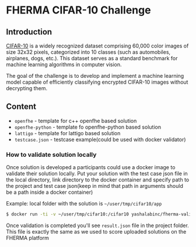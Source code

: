 # FHERMA CIFAR-10 Challenge

## Introduction
[CIFAR-10](https://www.cs.toronto.edu/~kriz/cifar.html) is a widely recognized dataset comprising 60,000 color images of size 32x32 pixels, categorized into 10 classes (such as automobiles, airplanes, dogs, etc.). This dataset serves as a standard benchmark for machine learning algorithms in computer vision.

The goal of the challenge is to develop and implement a machine learning model capable of efficiently classifying encrypted CIFAR-10 images without decrypting them.


## Content
* `openfhe` - template for c++ openfhe based solution
* `openfhe-python` - template fo openfhe-python based solution
* `lattigo` - template for lattigo based solution
* `testcase.json` - testcase example(could be used with docker validator)

### How to validate solution locally
Once solution is developed a participants could use a docker image to validate their solution locally.
Put your solution with the test case json file in the local directory, link directory to the docker container and specify path to the project and test case json(keep in mind that path in arguments should be a path inside a docker container)

Example: local folder with the solution is `~/user/tmp/cifar10/app`
```sh
$ docker run -ti -v ~/user/tmp/cifar10:/cifar10 yashalabinc/fherma-validator --project-folder=/cifar10/app --testcase=/cifar10/testcase.json
```

Once validation is completed you'll see `result.json` file in the project folder. This file is exactly the same as we used to score uploaded solutions on the FHERMA platform
